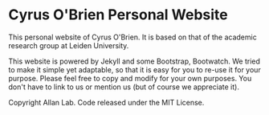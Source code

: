 # Cyrus O'Brien Personal Website

This personal website of Cyrus O'Brien. It is based on that of the academic research group at Leiden University.

This website is powered by Jekyll and some Bootstrap, Bootwatch. We tried to make it simple yet adaptable, so that it is easy for you to re-use it for your purpose. Please feel free to copy and modify for your own purposes.  You don't have to link to us or mention us (but of course we appreciate it).

Copyright Allan Lab. Code released under the MIT License.

